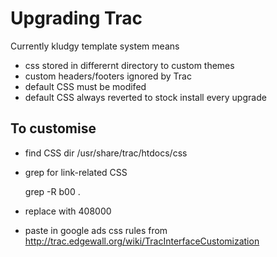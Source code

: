 <!-- Name: RFC/UpgradingTrac -->
<!-- Version: 1 -->
<!-- Last-Modified: 2007/06/11 11:33:52 -->
<!-- Author: demian -->
# Upgrading Trac
Currently kludgy template system means 
 * css stored in differernt directory to custom themes
 * custom headers/footers ignored by Trac
 * default CSS must be modifed
 * default CSS always reverted to stock install every upgrade

## To customise
 * find CSS dir /usr/share/trac/htdocs/css 
 * grep for link-related CSS


    grep -R b00 .
 * replace with 408000
 * paste in google ads css rules from http://trac.edgewall.org/wiki/TracInterfaceCustomization